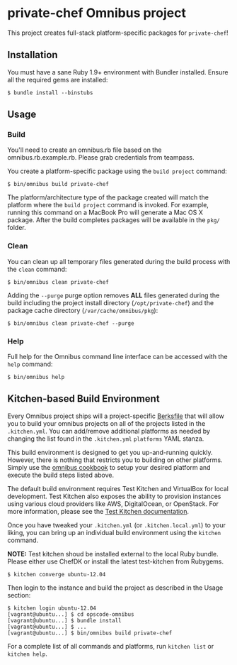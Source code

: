 private-chef Omnibus project
============================
This project creates full-stack platform-specific packages for
`private-chef`!

Installation
------------
You must have a sane Ruby 1.9+ environment with Bundler installed. Ensure all
the required gems are installed:

```shell
$ bundle install --binstubs
```

Usage
-----
### Build

You'll need to create an omnibus.rb file based on the
omnibus.rb.example.rb.  Please grab credentials from teampass.


You create a platform-specific package using the `build project` command:

```shell
$ bin/omnibus build private-chef
```

The platform/architecture type of the package created will match the platform
where the `build project` command is invoked. For example, running this command
on a MacBook Pro will generate a Mac OS X package. After the build completes
packages will be available in the `pkg/` folder.

### Clean

You can clean up all temporary files generated during the build process with
the `clean` command:

```shell
$ bin/omnibus clean private-chef
```

Adding the `--purge` purge option removes __ALL__ files generated during the
build including the project install directory (`/opt/private-chef`) and
the package cache directory (`/var/cache/omnibus/pkg`):

```shell
$ bin/omnibus clean private-chef --purge
```

### Help

Full help for the Omnibus command line interface can be accessed with the
`help` command:

```shell
$ bin/omnibus help
```

Kitchen-based Build Environment
-------------------------------
Every Omnibus project ships will a project-specific
[Berksfile](http://berkshelf.com/) that will allow you to build your omnibus projects on all of the projects listed
in the `.kitchen.yml`. You can add/remove additional platforms as needed by
changing the list found in the `.kitchen.yml` `platforms` YAML stanza.

This build environment is designed to get you up-and-running quickly. However,
there is nothing that restricts you to building on other platforms. Simply use
the [omnibus cookbook](https://github.com/opscode-cookbooks/omnibus) to setup
your desired platform and execute the build steps listed above.

The default build environment requires Test Kitchen and VirtualBox for local
development. Test Kitchen also exposes the ability to provision instances using
various cloud providers like AWS, DigitalOcean, or OpenStack. For more
information, please see the [Test Kitchen documentation](http://kitchen.ci).

Once you have tweaked your `.kitchen.yml` (or `.kitchen.local.yml`) to your
liking, you can bring up an individual build environment using the `kitchen`
command.

**NOTE:** Test kitchen shoud be installed external to the local Ruby bundle.
Please either use ChefDK or install the latest test-kitchen from Rubygems.

```shell
$ kitchen converge ubuntu-12.04
```

Then login to the instance and build the project as described in the Usage
section:

```shell
$ kitchen login ubuntu-12.04
[vagrant@ubuntu...] $ cd opscode-omnibus
[vagrant@ubuntu...] $ bundle install
[vagrant@ubuntu...] $ ...
[vagrant@ubuntu...] $ bin/omnibus build private-chef
```

For a complete list of all commands and platforms, run `kitchen list` or
`kitchen help`.
